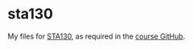# sta130

My files for [STA130](https://artsci.calendar.utoronto.ca/course/sta130h1), as required in the [course GitHub](https://github.com/pointOfive/stat130chat130).